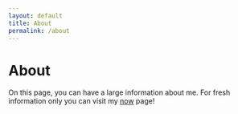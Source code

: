 ```yaml
---
layout: default
title: About
permalink: /about
---
```


<!-- On this page I put my biography -->

# About

On this page, you can have a large information about me.
For fresh information only you can visit my [now](/now) page!

